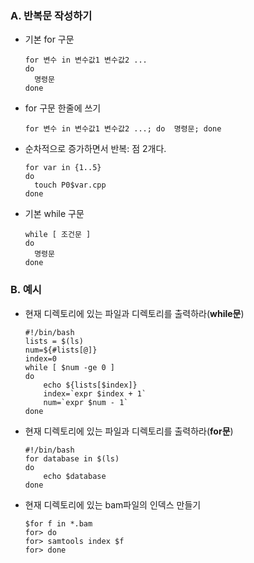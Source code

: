 ### A. 반복문 작성하기
* 기본 for 구문
  ```
  for 변수 in 변수값1 변수값2 ...
  do
    명령문
  done
  ```
* for 구문 한줄에 쓰기
  ```
  for 변수 in 변수값1 변수값2 ...; do  명령문; done
  ```
* 순차적으로 증가하면서 반복: 점 2개다.
  ```
  for var in {1..5}
  do
    touch P0$var.cpp
  done
  ```
* 기본 while 구문
  ```
  while [ 조건문 ]
  do
    명령문
  done
  ```
  
### B. 예시
* 현재 디렉토리에 있는 파일과 디렉토리를 출력하라(**while문**)
  ```
  #!/bin/bash
  lists = $(ls)
  num=${#lists[@]}
  index=0
  while [ $num -ge 0 ]
  do
      echo ${lists[$index]}
      index=`expr $index + 1`
      num=`expr $num - 1`
  done
  ```

* 현재 디렉토리에 있는 파일과 디렉토리를 출력하라(**for문**)
  ```
  #!/bin/bash
  for database in $(ls)
  do
      echo $database
  done
  ```
* 현재 디렉토리에 있는 bam파일의 인덱스 만들기
  ```
  $for f in *.bam
  for> do
  for> samtools index $f   
  for> done
  ```
